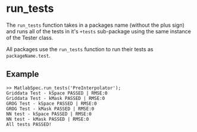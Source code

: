 # run_tests


The `run_tests` function takes in a packages name (without the plus sign) and runs all of the tests in it's `+tests` sub-package using the same instance of the Tester class.

All packages use the `run_tests` function to run their tests as `packageName.test`.

## Example


```console
>> MatlabSpec.run_tests('PreInterpolator');
Griddata Test - kSpace PASSED | RMSE:0
Griddata Test - kMask PASSED | RMSE:0
GROG Test - kSpace PASSED | RMSE:0
GROG Test - kMask PASSED | RMSE:0
NN test - kSpace PASSED | RMSE:0
NN test - kMask PASSED | RMSE:0
All tests PASSED!
```
